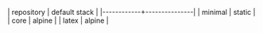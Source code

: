 | repository | default stack |
|------------+---------------|
| minimal    | static        |
| core       | alpine        |
| latex      | alpine        |
